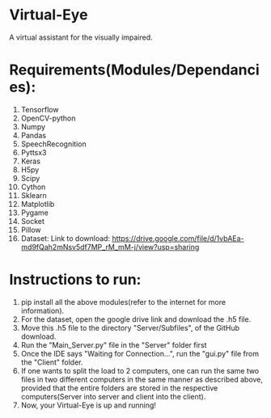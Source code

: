 # Virtual-Eye
A virtual assistant for the visually impaired.

# Requirements(Modules/Dependancies):
1. Tensorflow
2. OpenCV-python
3. Numpy
4. Pandas
5. SpeechRecognition
6. Pyttsx3
7. Keras
8. H5py
9. Scipy
10. Cython
11. Sklearn
12. Matplotlib
13. Pygame
14. Socket 
15. Pillow
16. Dataset: Link to download: https://drive.google.com/file/d/1vbAEa-md9fQah2mNsv5df7MP_rM_mM-j/view?usp=sharing

# Instructions to run:
1. pip install all the above modules(refer to the internet for more information).
2. For the dataset, open the google drive link and download the .h5 file.
3. Move this .h5 file to the directory "Server/Subfiles", of the GitHub download.
4. Run the "Main_Server.py" file in the "Server" folder first
5. Once the IDE says "Waiting for Connection...", run the "gui.py" file from the "Client" folder.
6. If one wants to split the load to 2 computers, one can run the same two files in two different computers in the same manner as described above, provided that the entire folders are stored in the respective computers(Server into server and client into the client).
7. Now, your Virtual-Eye is up and running!

